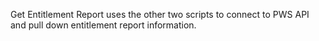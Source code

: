 Get Entitlement Report uses the other two scripts to connect to PWS API and pull down entitlement report information.
